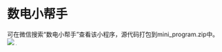# 数电小帮手
可在微信搜索“数电小帮手”查看该小程序，源代码打包到mini_program.zip中。
<img src="https://s1.ax1x.com/2022/04/14/LlO1ET.png" style="whith:10% ;hight:30%;" />
<img src="https://s1.ax1x.com/2022/04/14/LlOnvn.png" style="zoom:10%;" />
